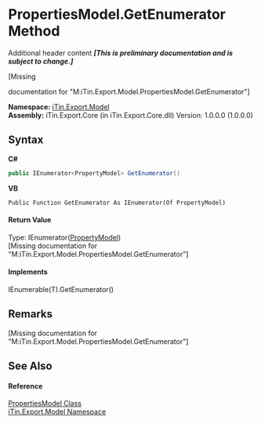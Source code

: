 # PropertiesModel.GetEnumerator Method 
Additional header content _**\[This is preliminary documentation and is subject to change.\]**_

\[Missing <summary> documentation for "M:iTin.Export.Model.PropertiesModel.GetEnumerator"\]

**Namespace:**&nbsp;<a href="ef57ffcc-e95e-b212-5a46-9aa6f5a3511f">iTin.Export.Model</a><br />**Assembly:**&nbsp;iTin.Export.Core (in iTin.Export.Core.dll) Version: 1.0.0.0 (1.0.0.0)

## Syntax

**C#**<br />
``` C#
public IEnumerator<PropertyModel> GetEnumerator()
```

**VB**<br />
``` VB
Public Function GetEnumerator As IEnumerator(Of PropertyModel)
```


#### Return Value
Type: IEnumerator(<a href="ea642bed-24ba-ed0b-e981-9c4e7b2cde82">PropertyModel</a>)<br />\[Missing <returns> documentation for "M:iTin.Export.Model.PropertiesModel.GetEnumerator"\]

#### Implements
IEnumerable(T).GetEnumerator()<br />

## Remarks
\[Missing <remarks> documentation for "M:iTin.Export.Model.PropertiesModel.GetEnumerator"\]

## See Also


#### Reference
<a href="b0b4af43-2796-737a-c6d3-c99da922e088">PropertiesModel Class</a><br /><a href="ef57ffcc-e95e-b212-5a46-9aa6f5a3511f">iTin.Export.Model Namespace</a><br />